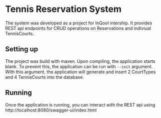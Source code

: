 # Tennis Reservation System
The system was developed as a project for InQool intership. It provides
REST api endpoints for CRUD operations on Reservations and indiviual TennisCourts.
## Setting up
The project was build with maven. Upon compiling, the application starts blank.
To prevent this, the application can be run with `--init` argument. With this argument, the application will generate and insert 2 CourtTypes and 4 TennisCourts into the database.
## Running
Once the application is running, you can interact with the REST api using http://localhost:8080/swagger-ui/index.html